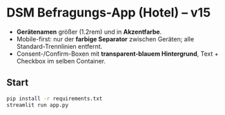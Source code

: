 # DSM Befragungs-App (Hotel) – v15

- **Gerätenamen** größer (1.2rem) und in **Akzentfarbe**.
- Mobile-first: nur der **farbige Separator** zwischen Geräten; alle Standard-Trennlinien entfernt.
- Consent-/Confirm-Boxen mit **transparent-blauem Hintergrund**, Text + Checkbox im selben Container.

## Start
```bash
pip install -r requirements.txt
streamlit run app.py
```
